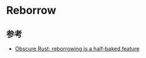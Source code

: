 # Reborrow

## 参考
- [Obscure Rust: reborrowing is a half-baked feature](https://haibane-tenshi.github.io/rust-reborrowing/)
